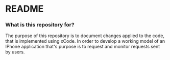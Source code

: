 # README #


### What is this repository for? ###

The purpose of this repository is to document changes applied to the code,
that is implemented using xCode. In order to develop a working model of
an IPhone application that's purpose is to request and monitor requests sent by users. 

